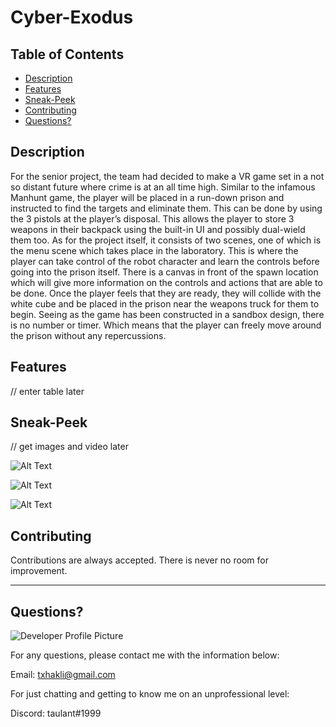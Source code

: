 # Cyber-Exodus
  
   ## Table of Contents
  * [Description](#description)
  * [Features](#features)
  * [Sneak-Peek](#sneak-peek)
  * [Contributing](#contributing)
  * [Questions?](#questions) 
  
  
  ## Description
For the senior project, the team had decided to make a VR game set in a not so distant future where crime is at an all time high. Similar to the infamous Manhunt game, the player will be placed in a run-down prison and instructed to find the targets and eliminate them. This can be done by using the 3 pistols at the player’s disposal. This allows the player to store 3 weapons in their backpack using the built-in UI and possibly dual-wield them too. 
As for the project itself, it consists of two scenes, one of which is the menu scene which takes place in the laboratory. This is where the player can take control of the robot character and learn the controls before going into the prison itself. There is a canvas in front of the spawn location which will give more information on the controls and actions that are able to be done. Once the player feels that they are ready, they will collide with the white cube and be placed in the prison near the weapons truck for them to begin. Seeing as the game has been constructed in a sandbox design, there is no number or timer. Which means that the player can freely move around the prison without any repercussions. 

  ## Features
  // enter table later

  
  ## Sneak-Peek
  // get images and video later
 
  ![Alt Text](take_1.gif)
  
  ![Alt Text](take_2.gif)
  
  ![Alt Text](take_3.gif)

  
  ## Contributing
  
  Contributions are always accepted. There is never no room for improvement. 
  
  ---
  
  ## Questions?
  
  ![Developer Profile Picture](https://avatars.githubusercontent.com/u/58316986?s=460&u=b6d47b95334d6366fb3a422f40454ac40f571a9f&v=4) 
  
  For any questions, please contact me with the information below:
 
  Email: txhakli@gmail.com
  
  For just chatting and getting to know me on an unprofessional level:
  
  Discord: taulant#1999
